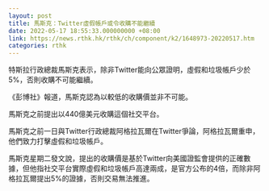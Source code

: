 ```yaml
---
layout: post
title: 馬斯克：Twitter虛假帳戶或令收購不能繼續
date: 2022-05-17 18:55:33.000000000 +08:00
link: https://news.rthk.hk/rthk/ch/component/k2/1648973-20220517.htm
categories: rthk
---
```


特斯拉行政總裁馬斯克表示，除非Twitter能向公眾證明，虛假和垃圾帳戶少於5%，否則收購不可能繼續。

《彭博社》報道，馬斯克認為以較低的收購價並非不可能。

馬斯克之前提出以440億美元收購這個社交平台。

馬斯克之前一日與Twitter行政總裁阿格拉瓦爾在Twitter爭論，阿格拉瓦爾重申，他們致力打擊虛假和垃圾帳戶。

馬斯克星期二發文說，提出的收購價是基於Twitter向美國證監會提供的正確數據，但他指社交平台實際虛假和垃圾帳戶高達兩成，是官方公布的4倍，而除非阿格拉瓦爾提出5%的證據，否則交易無法推進。
